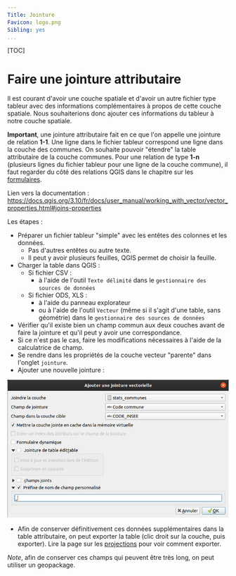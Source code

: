 ```yaml
---
Title: Jointure
Favicon: logo.png
Sibling: yes
...
```


[TOC]

# Faire une jointure attributaire

Il est courant d'avoir une couche spatiale et d'avoir un autre fichier type tableur avec
des informations complémentaires à propos de cette couche spatiale. Nous souhaiterions donc ajouter ces informations 
du tableur à notre couche spatiale.

**Important**, une jointure attributaire fait en ce que l'on appelle une jointure de relation **1-1**. Une ligne dans le
fichier tableur correspond une ligne dans la couche des communes. On souhaite pouvoir "étendre" la table attributaire
de la couche communes. Pour une relation de type **1-n** (plusieurs lignes du fichier tableur pour une ligne de la couche
commune), il faut regarder du côté des relations QGIS dans le chapitre sur les [formulaires](./formulaire.md).

Lien vers la documentation : 
https://docs.qgis.org/3.10/fr/docs/user_manual/working_with_vector/vector_properties.html#joins-properties

Les étapes : 

* Préparer un fichier tableur "simple" avec les entêtes des colonnes et les données.
    * Pas d'autres entêtes ou autre texte.
    * Il peut y avoir plusieurs feuilles, QGIS permet de choisir la feuille.
* Charger la table dans QGIS : 
    * Si fichier CSV :
        * à l'aide de l'outil `Texte délimité` dans le `gestionnaire des sources de données`
    * Si fichier ODS, XLS :
        * à l'aide du panneau explorateur
        * ou à l'aide de l'outil `Vecteur` (même si il s'agit d'une table, sans géométrie) dans le 
        `gestionnaire des sources de données`
* Vérifier qu'il existe bien un champ commun aux deux couches avant de faire la jointure et qu'il peut y avoir une correspondance.
* Si ce n'est pas le cas, faire les modifications nécessaires à l'aide de la calculatrice de champ.
* Se rendre dans les propriétés de la couche vecteur "parente" dans l'onglet `jointure`.
* Ajouter une nouvelle jointure :

![](media/jointure_attributaire.png "Les statistiques sur une table")

* Afin de conserver définitivement ces données supplémentaires dans la table attributaire, on peut exporter la table 
(clic droit sur la couche, puis exporter). Lire la page sur les [projections](./projections.md) pour voir comment exporter.

*Note*, afin de conserver ces champs qui peuvent être très long, on peut utiliser un geopackage.

